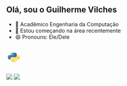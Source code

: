 ## Olá, sou o Guilherme Vilches

- 🔭 Acadêmico Engenharia da Computação
- 🌱 Estou começando na área recentemente
- 😄 Pronouns: Ele/Dele

<div style="display: inline_block"><br>
  <img align="center" alt="GVilches-Python" height="30" width="40" src="https://raw.githubusercontent.com/devicons/devicon/master/icons/python/python-original.svg">
</div>

##
<div> 
  <a href="https://instagram.com/gvilches_09" target="_blank"><img src="https://img.shields.io/badge/-Instagram-%23E4405F?style=for-the-badge&logo=instagram&logoColor=white" target="_blank"></a>
  <a href = "mailto:guilhermevilches09@gmail.com"><img src="https://img.shields.io/badge/-Gmail-%23333?style=for-the-badge&logo=gmail&logoColor=red" target="_blank"></a>  
</div>
